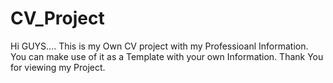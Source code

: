 # CV_Project

Hi GUYS....
This is my Own CV project with my Professioanl Information. You can make use of it as a Template with your own Information.
Thank You for viewing my Project.
